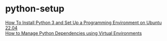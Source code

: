 # python-setup
[How To Install Python 3 and Set Up a Programming Environment on Ubuntu 22.04](https://www.digitalocean.com/community/tutorials/how-to-install-python-3-and-set-up-a-programming-environment-on-ubuntu-22-04) \
[How to Manage Python Dependencies using Virtual Environments](https://www.freecodecamp.org/news/how-to-manage-python-dependencies-using-virtual-environments/)
